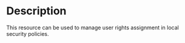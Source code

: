 # Description

This resource can be used to manage user rights assignment in local security policies.
